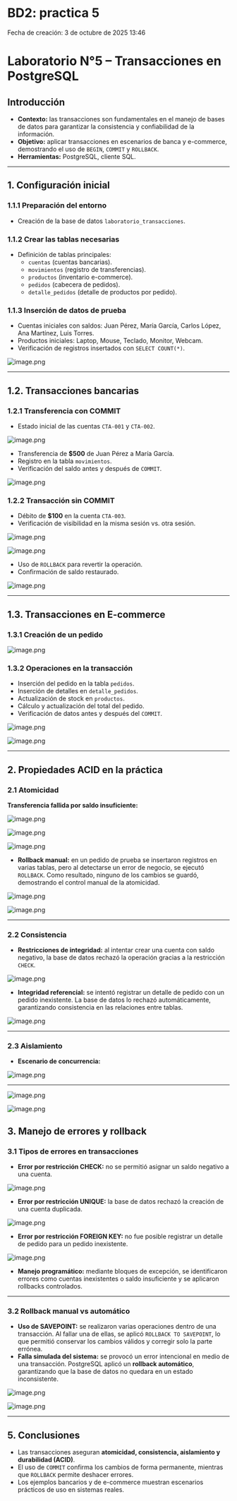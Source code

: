 # BD2: practica 5

Fecha de creación: 3 de octubre de 2025 13:46

# Laboratorio N°5 – Transacciones en PostgreSQL

## Introducción

- **Contexto:** las transacciones son fundamentales en el manejo de bases de datos para garantizar la consistencia y confiabilidad de la información.
- **Objetivo:** aplicar transacciones en escenarios de banca y e-commerce, demostrando el uso de `BEGIN`, `COMMIT` y `ROLLBACK`.
- **Herramientas:** PostgreSQL, cliente SQL.

---

## 1. Configuración inicial

### 1.1.1 Preparación del entorno

- Creación de la base de datos `laboratorio_transacciones`.

### 1.1.2 Crear las tablas necesarias

- Definición de tablas principales:
    - `cuentas` (cuentas bancarias).
    - `movimientos` (registro de transferencias).
    - `productos` (inventario e-commerce).
    - `pedidos` (cabecera de pedidos).
    - `detalle_pedidos` (detalle de productos por pedido).

### 1.1.3 Inserción de datos de prueba

- Cuentas iniciales con saldos: Juan Pérez, María García, Carlos López, Ana Martínez, Luis Torres.
- Productos iniciales: Laptop, Mouse, Teclado, Monitor, Webcam.
- Verificación de registros insertados con `SELECT COUNT(*)`.

![image.png](imagenes/image.png)

---

## 1.2. Transacciones bancarias

### 1.2.1 Transferencia con COMMIT

- Estado inicial de las cuentas `CTA-001` y `CTA-002`.

![image.png](imagenes/image%201.png)

- Transferencia de **$500** de Juan Pérez a María García.
- Registro en la tabla `movimientos`.
- Verificación del saldo antes y después de `COMMIT`.

![image.png](imagenes/image%202.png)

### 1.2.2 Transacción sin COMMIT

- Débito de **$100** en la cuenta `CTA-003`.
- Verificación de visibilidad en la misma sesión vs. otra sesión.

![image.png](imagenes/image%203.png)

![image.png](imagenes/image%204.png)

- Uso de `ROLLBACK` para revertir la operación.
- Confirmación de saldo restaurado.

![image.png](imagenes/image%205.png)

---

## 1.3. Transacciones en E-commerce

### 1.3.1 Creación de un pedido

![image.png](imagenes/image%206.png)

### 1.3.2 Operaciones en la transacción

- Inserción del pedido en la tabla `pedidos`.
- Inserción de detalles en `detalle_pedidos`.
- Actualización de stock en `productos`.
- Cálculo y actualización del total del pedido.
- Verificación de datos antes y después del `COMMIT`.

![image.png](imagenes/image%207.png)

![image.png](imagenes/image%208.png)

---

## 2. Propiedades ACID en la práctica

### 2.1 Atomicidad

**Transferencia fallida por saldo insuficiente:** 

![image.png](imagenes/image%209.png)

![image.png](imagenes/image%2010.png)

![image.png](imagenes/image%2011.png)

- **Rollback manual:** en un pedido de prueba se insertaron registros en varias tablas, pero al detectarse un error de negocio, se ejecutó `ROLLBACK`. Como resultado, ninguno de los cambios se guardó, demostrando el control manual de la atomicidad.

![image.png](imagenes/image%2012.png)

![image.png](imagenes/image%2013.png)

---

### 2.2 Consistencia

- **Restricciones de integridad:** al intentar crear una cuenta con saldo negativo, la base de datos rechazó la operación gracias a la restricción `CHECK`.

![image.png](imagenes/image%2014.png)

- **Integridad referencial:** se intentó registrar un detalle de pedido con un pedido inexistente. La base de datos lo rechazó automáticamente, garantizando consistencia en las relaciones entre tablas.

![image.png](imagenes/image%2015.png)

---

### 2.3 Aislamiento

- **Escenario de concurrencia:**

![image.png](imagenes/image%2016.png)

---

![image.png](imagenes/image%2017.png)

![image.png](imagenes/image%2018.png)

## 3. Manejo de errores y rollback

### 3.1 Tipos de errores en transacciones

- **Error por restricción CHECK:** no se permitió asignar un saldo negativo a una cuenta.

![image.png](imagenes/image%2019.png)

- **Error por restricción UNIQUE:** la base de datos rechazó la creación de una cuenta duplicada.

![image.png](imagenes/image%2020.png)

- **Error por restricción FOREIGN KEY:** no fue posible registrar un detalle de pedido para un pedido inexistente.

![image.png](imagenes/image%2021.png)

- **Manejo programático:** mediante bloques de excepción, se identificaron errores como cuentas inexistentes o saldo insuficiente y se aplicaron rollbacks controlados.

---

### 3.2 Rollback manual vs automático

- **Uso de SAVEPOINT:** se realizaron varias operaciones dentro de una transacción. Al fallar una de ellas, se aplicó `ROLLBACK TO SAVEPOINT`, lo que permitió conservar los cambios válidos y corregir solo la parte errónea.
- **Falla simulada del sistema:** se provocó un error intencional en medio de una transacción. PostgreSQL aplicó un **rollback automático**, garantizando que la base de datos no quedara en un estado inconsistente.
    
![image.png](imagenes/image%2022.png)
    
![image.png](imagenes/image%2023.png)

---

## 5. Conclusiones

- Las transacciones aseguran **atomicidad, consistencia, aislamiento y durabilidad (ACID)**.
- El uso de `COMMIT` confirma los cambios de forma permanente, mientras que `ROLLBACK` permite deshacer errores.
- Los ejemplos bancarios y de e-commerce muestran escenarios prácticos de uso en sistemas reales.
